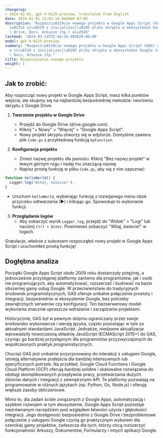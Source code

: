 ```yaml
---
changelog:
- 2024-02-01, gpt-4-0125-preview, translated from English
date: 2024-02-01 22:03:14.944408-07:00
description: "Rozpocz\u0119cie nowego projektu w Google Apps Script (GAS) wi\u0105\
  \u017Ce si\u0119 z inicjalizacj\u0105 pliku skryptu w ekosystemie Google (Google\
  \ Drive, Docs, Arkusze itp.) w\u2026"
lastmod: '2024-03-13T22:44:34.903629-06:00'
model: gpt-4-0125-preview
summary: "Rozpocz\u0119cie nowego projektu w Google Apps Script (GAS) wi\u0105\u017C\
  e si\u0119 z inicjalizacj\u0105 pliku skryptu w ekosystemie Google (Google Drive,\
  \ Docs, Arkusze itp."
title: Rozpoczynanie nowego projektu
weight: 1
---
```


## Jak to zrobić:
Aby rozpocząć nowy projekt w Google Apps Script, masz kilka punktów wejścia, ale skupmy się na najbardziej bezpośredniej metodzie: tworzeniu skryptu z Google Drive.

1. **Tworzenie projektu w Google Drive**
   - Przejdź do Google Drive (drive.google.com).
   - Kliknij "+ Nowy" > "Więcej" > "Google Apps Script".
   - Nowy projekt skryptu otworzy się w edytorze. Domyślnie zawiera plik `Code.gs` z przykładową funkcją `myFunction`.

2. **Konfiguracja projektu**
   - Zmień nazwę projektu dla jasności. Kliknij "Bez nazwy projekt" w lewym górnym rogu i nadaj mu znaczącą nazwę.
   - Napisz prostą funkcję w pliku `Code.gs`, aby się z nim zapoznać:

```javascript
function helloWorld() {
  Logger.log('Witaj, świecie!');
}
```

   - Uruchom `helloWorld`, wybierając funkcję z rozwijanego menu obok przycisku odtwarzania (▶) i klikając go. Spowoduje to wykonanie funkcji.

3. **Przeglądanie logów**
   - Aby zobaczyć wynik `Logger.log`, przejdź do "Widok" > "Logi" lub naciśnij `Ctrl + Enter`. Powinieneś zobaczyć "Witaj, świecie!" w logach.

Gratulacje, właśnie z sukcesem rozpocząłeś nowy projekt w Google Apps Script i uruchomiłeś prostą funkcję!

## Dogłębna analiza
Początki Google Apps Script około 2009 roku dostarczyły potężnej, a jednocześnie przystępnej platformy zarówno dla programistów, jak i osób nie programujących, aby automatyzować, rozszerzać i budować na bazie obszernej gamy usług Google. W przeciwieństwie do tradycyjnych środowisk programistycznych, GAS oferuje unikalne połączenie prostoty i integracji, bezpośrednio w ekosystemie Google, bez potrzeby zewnętrznych serwerów czy konfiguracji. Ten bezserwerowy model wykonania znacznie upraszcza wdrażanie i zarządzanie projektami.

Historycznie, GAS był w pewnym stopniu ograniczany przez swoje środowisko wykonawcze i wersję języka, często pozostając w tyle za aktualnymi standardami JavaScript. Jednakże, niedawne aktualizacje wprowadziły nowoczesną składnię JavaScript (ECMAScript 2015+) do GAS, czyniąc go bardziej przystępnym dla programistów przyzwyczajonych do współczesnych praktyk programistycznych.

Chociaż GAS jest unikalnie pozycjonowany do interakcji z usługami Google, istnieją alternatywne podejścia dla bardziej intensywnych lub specyficznych potrzeb. Na przykład, Google Cloud Functions i Google Cloud Platform (GCP) oferują bardziej solidne i skalowalne rozwiązania do obsługi skomplikowanych przepływów pracy, przetwarzania dużych zbiorów danych i integracji z zewnętrznymi API. Te platformy pozwalają na programowanie w różnych językach (np. Python, Go, Node.js) i oferują większe zasoby obliczeniowe.

Mimo to, dla zadań ściśle związanych z Google Apps, automatyzacją i szybkim rozwojem w tym ekosystemie, Google Apps Script pozostaje niezrównanym narzędziem pod względem łatwości użycia i głębokości integracji. Jego dostępność bezpośrednio z Google Drive i bezproblemowe połączenie z usługami Google czynią go praktycznym wyborem dla szerokiej gamy projektów, zwłaszcza dla tych, którzy chcą rozszerzyć funkcjonalność Arkuszy, Dokumentów, Formularzy i innych aplikacji Google.
